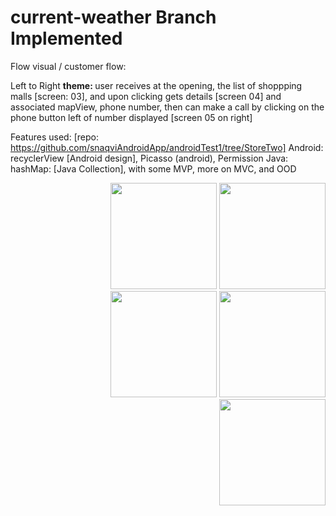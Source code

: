 # current-weather Branch Implemented 

Flow visual / customer flow:
<p> Left to Right 
<b>theme: </b>
user receives at the opening, the list of shoppping malls [screen: 03], and upon clicking gets details [screen 04] and associated mapView, phone number, then can make a call by clicking on the phone button left of number displayed [screen 05 on right]

Features used: 
[repo: https://github.com/snaqviAndroidApp/androidTest1/tree/StoreTwo]
Android: recyclerView [Android design], Picasso (android), Permission 
Java: hashMap: [Java Collection], with some MVP, more on MVC, and OOD
</P>


<p>       </P>
<p>       </P>
<p>       </P>
<p align="right"> 
<img src="https://github.com/snaqviAndroidApp/androidTest1/blob/StoreTwo/app/src/main/res/drawable/Launch_Permission.png"width="170" />
<img src="https://github.com/snaqviAndroidApp/androidTest1/blob/StoreTwo/app/src/main/res/drawable/Landing.png"width="170" />
<img src="https://github.com/snaqviAndroidApp/androidTest1/blob/StoreTwo/app/src/main/res/drawable/List.png"width="170" />
<img src="https://github.com/snaqviAndroidApp/androidTest1/blob/StoreTwo/app/src/main/res/drawable/detailed.png"width="170" />
<img src="https://github.com/snaqviAndroidApp/androidTest1/blob/StoreTwo/app/src/main/res/drawable/native_dialer.png"width="170" />
</p>

